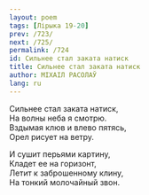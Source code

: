 ```yaml
---
layout: poem
tags: [Лірыка 19-20]
prev: /723/
next: /725/
permalink: /724
id: Сильнее стал заката натиск
title: Сильнее стал заката натиск
author: МІХАІЛ РАСОЛАЎ
lang: ru
---
```



Сильнее стал заката натиск,  
На волны неба я смотрю.  
Вздымая клюв и влево пятясь,  
Орел рисует на ветру.  

И сушит перьями картину,  
Кладет ее на горизонт,  
Летит к заброшенному клину,  
На тонкий молочайный звон.  
